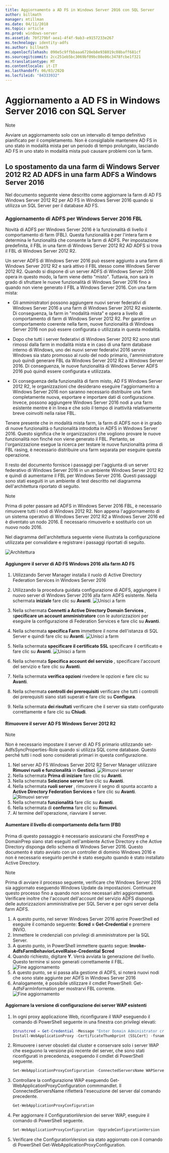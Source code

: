 ```yaml
---
title: Aggiornamento a AD FS in Windows Server 2016 con SQL Server
author: billmath
manager: mtillman
ms.date: 04/11/2018
ms.topic: article
ms.prod: windows-server
ms.assetid: 70f279bf-aea1-4f4f-9ab3-e9157233e267
ms.technology: identity-adfs
ms.author: billmath
ms.openlocfilehash: 090e5c9ffbbaaa6720eb8e938019c08baff681cf
ms.sourcegitcommit: 2cc251eb5bc3069bf09bc08e06c3478fcbe1f321
ms.translationtype: MT
ms.contentlocale: it-IT
ms.lasthandoff: 06/03/2020
ms.locfileid: "84333932"
---
```

# <a name="upgrading-to-ad-fs-in-windows-server-2016-with-sql-server"></a>Aggiornamento a AD FS in Windows Server 2016 con SQL Server


> [!NOTE]  
> Avviare un aggiornamento solo con un intervallo di tempo definitivo pianificato per il completamento. Non è consigliabile mantenere AD FS in uno stato in modalità mista per un periodo di tempo prolungato, lasciando AD FS in uno stato in modalità mista può causare problemi con la farm.


## <a name="moving-from-a-windows-server-2012-r2-ad-fs-farm-to-a-windows-server-2016-ad-fs-farm"></a>Lo spostamento da una farm di Windows Server 2012 R2 AD ADFS in una farm ADFS a Windows Server 2016  
Nel documento seguente viene descritto come aggiornare la farm di AD FS Windows Server 2012 R2 per AD FS in Windows Server 2016 quando si utilizza un SQL Server per il database AD FS.  

### <a name="upgrading-ad-fs-to-windows-server-2016-fbl"></a>Aggiornamento di ADFS per Windows Server 2016 FBL  
Novità di ADFS per Windows Server 2016 è la funzionalità di livello il comportamento di farm (FBL).   Questa funzionalità è per l'intera farm e determina le funzionalità che consente la farm di ADFS.   Per impostazione predefinita, il FBL in una farm di Windows Server 2012 R2 AD ADFS si trova il FBL di Windows Server 2012 R2.  

Un server ADFS di Windows Server 2016 può essere aggiunto a una farm di Windows Server 2012 R2 e sarà attivo il FBL stesso come Windows Server 2012 R2.  Quando si dispone di un server ADFS di Windows Server 2016 opera in questo modo, la farm viene detto "misto".  Tuttavia, non sarà in grado di sfruttare le nuove funzionalità di Windows Server 2016 fino a quando non viene generato il FBL a Windows Server 2016.  Con una farm mista:  

-   Gli amministratori possono aggiungere nuovi server federativi di Windows Server 2016 a una farm di Windows Server 2012 R2 esistente.  Di conseguenza, la farm in "modalità mista" e opera a livello di comportamento di farm di Windows Server 2012 R2.  Per garantire un comportamento coerente nella farm, nuove funzionalità di Windows Server 2016 non può essere configurata o utilizzata in questa modalità.  

-   Dopo che tutti i server federativi di Windows Server 2012 R2 sono stati rimossi dalla farm in modalità mista e in caso di una farm database interno di Windows, uno dei nuovi server federativi 2016 servire Windows sia stato promosso al ruolo del nodo primario, l'amministratore può quindi generare FBL da Windows Server 2012 R2 a Windows Server 2016.  Di conseguenza, le nuove funzionalità di Windows Server ADFS 2016 può quindi essere configurata e utilizzata.  

-   Di conseguenza della funzionalità di farm misto, AD FS Windows Server 2012 R2, le organizzazioni che desiderano eseguire l'aggiornamento a Windows Server 2016 non saranno necessario distribuire una farm completamente nuova, esportare e importare dati di configurazione.  Invece, possono aggiungere Windows Server 2016 nodi a una farm esistente mentre è in linea e che solo il tempo di inattività relativamente breve coinvolti nella raise FBL.  

Tenere presente che in modalità mista farm, la farm di ADFS non è in grado di nuove funzionalità o funzionalità introdotta in ADFS in Windows Server 2016.  Questo significa che le organizzazioni che vogliono provare le nuove funzionalità non finché non viene generato il FBL.  Pertanto, se l'organizzazione esegue la ricerca per testare le nuove funzionalità prima di FBL rasing, è necessario distribuire una farm separata per eseguire questa operazione.  

Il resto del documento fornisce i passaggi per l'aggiunta di un server federativo di Windows Server 2016 in un ambiente Windows Server 2012 R2 e quindi di aumentarne il FBL per Windows Server 2016.  Questi passaggi sono stati eseguiti in un ambiente di test descritto nel diagramma dell'architettura riportato di seguito.  

> [!NOTE]  
> Prima di poter passare ad ADFS in Windows Server 2016 FBL, è necessario rimuovere tutti i nodi di Windows 2012 R2.  Non appena l'aggiornamento di un sistema operativo di Windows Server 2012 R2 a Windows Server 2016 ed è diventato un nodo 2016.  È necessario rimuoverlo e sostituirlo con un nuovo nodo 2016.  

Nel diagramma dell'architettura seguente viene illustrata la configurazione utilizzata per convalidare e registrare i passaggi riportati di seguito.

![Architettura](media/Upgrading-to-AD-FS-in-Windows-Server-2016-SQL/arch.png)


#### <a name="join-the-windows-2016-ad-fs-server-to-the-ad-fs-farm"></a>Aggiungere il server di AD FS Windows 2016 alla farm AD FS

1.  Utilizzando Server Manager installa il ruolo di Active Directory Federation Services in Windows Server 2016  

2.  Utilizzando la procedura guidata configurazione di ADFS, aggiungere il nuovo server di Windows Server 2016 alla farm ADFS esistente.  Nella schermata **iniziale** fare clic su **Avanti**.
 ![Unisci a farm](media/Upgrading-to-AD-FS-in-Windows-Server-2016-SQL/configure1.png)  
3.  Nella schermata **Connetti a Active Directory Domain Services** , s**pecificare un account amministratore** con le autorizzazioni per eseguire la configurazione di Federation Services e fare clic su **Avanti**.
4.  Nella schermata **specifica Farm** immettere il nome dell'istanza di SQL Server e quindi fare clic su **Avanti**.
![Unisci a farm](media/Upgrading-to-AD-FS-in-Windows-Server-2016-SQL/configure3.png)
5.  Nella schermata **specificare il certificato SSL** specificare il certificato e fare clic su **Avanti**.
![Unisci a farm](media/Upgrading-to-AD-FS-in-Windows-Server-2016-SQL/configure4.png)
6.  Nella schermata **Specifica account del servizio** , specificare l'account del servizio e fare clic su **Avanti**.
7.  Nella schermata **verifica opzioni** rivedere le opzioni e fare clic su **Avanti**.
8.  Nella schermata **controlli dei prerequisiti** verificare che tutti i controlli dei prerequisiti siano stati superati e fare clic su **Configura**.
9.  Nella schermata **dei risultati** verificare che il server sia stato configurato correttamente e fare clic su **Chiudi**.


#### <a name="remove-the-windows-server-2012-r2-ad-fs-server"></a>Rimuovere il server AD FS Windows Server 2012 R2

>[!NOTE]
>Non è necessario impostare il server di AD FS primario utilizzando set-AdfsSyncProperties-Role quando si utilizza SQL come database.  Questo perché tutti i nodi sono considerati primari in questa configurazione.

1.  Nel server AD FS Windows Server 2012 R2 Server Manager utilizzare **Rimuovi ruoli e funzionalità** in **Gestisci**.
![Rimuovi server](media/Upgrading-to-AD-FS-in-Windows-Server-2016-SQL/remove1.png)
2.  Nella schermata **Prima di iniziare** fare clic su **Avanti**.
3.  Nella schermata **Selezione server** fare clic su **Avanti**.
4.  Nella schermata **ruoli server** , rimuovere il segno di spunta accanto a **Active Directory Federation Services** e fare clic su **Avanti**.
![Rimuovi server](media/Upgrading-to-AD-FS-in-Windows-Server-2016-SQL/remove2.png)
5.  Nella schermata **funzionalità** fare clic su **Avanti**.
6.  Nella schermata di **conferma** fare clic su **Rimuovi**.
7.  Al termine dell'operazione, riavviare il server.

#### <a name="raise-the-farm-behavior-level-fbl"></a>Aumentare il livello di comportamento della farm (FBI)
Prima di questo passaggio è necessario assicurarsi che ForestPrep e DomainPrep siano stati eseguiti nell'ambiente Active Directory e che Active Directory disponga dello schema di Windows Server 2016.  Questo documento è stato avviato con un controller di dominio Windows 2016 e non è necessario eseguirlo perché è stato eseguito quando è stato installato Active Directory.

>[!NOTE]
>Prima di avviare il processo seguente, verificare che Windows Server 2016 sia aggiornato eseguendo Windows Update da impostazioni.  Continuare questo processo fino a quando non sono necessari altri aggiornamenti. Verificare inoltre che l'account dell'account del servizio ADFS disponga delle autorizzazioni amministrative per SQL Server e per ogni server della farm ADFS.

1. A questo punto, nel server Windows Server 2016 aprire PowerShell ed eseguire il comando seguente: **$cred = Get-Credential** e premere INVIO.
2. Immettere le credenziali con privilegi di amministratore per la SQL Server.
3. A questo punto, in PowerShell immettere quanto segue: **Invoke-AdfsFarmBehaviorLevelRaise-Credential $cred**
2. Quando richiesto, digitare **Y**.  Verrà avviata la generazione del livello.  Questo termine si sono generati correttamente il FBL.  
![Fine aggiornamento](media/Upgrading-to-AD-FS-in-Windows-Server-2016-SQL/finish1.png)
3. A questo punto, se si passa alla gestione di ADFS, si noterà nuovi nodi che sono state aggiunte per ADFS in Windows Server 2016  
4. Analogamente, è possibile utilizzare il cmdlet PowerShell: Get-AdfsFarmInformation per mostrarvi FBL corrente.  
![Fine aggiornamento](media/Upgrading-to-AD-FS-in-Windows-Server-2016-SQL/finish2.png)

#### <a name="upgrade-the-configuration-version-of-existing-wap-servers"></a>Aggiornare la versione di configurazione dei server WAP esistenti
1. In ogni proxy applicazione Web, riconfigurare il WAP eseguendo il comando di PowerShell seguente in una finestra con privilegi elevati:  
    ```powershell
    $trustcred = Get-Credential -Message "Enter Domain Administrator credentials"
    Install-WebApplicationProxy -CertificateThumbprint {SSLCert} -fsname fsname -FederationServiceTrustCredential $trustcred  
    ```
2. Rimuovere i server obsoleti dal cluster e conservare solo i server WAP che eseguono la versione più recente del server, che sono stati riconfigurati in precedenza, eseguendo il cmdlet di PowerShell seguente.
    ```powershell
    Set-WebApplicationProxyConfiguration -ConnectedServersName WAPServerName1, WAPServerName2
    ```
3. Controllare la configurazione WAP eseguendo Get-WebApplicationProxyConfiguration commmandlet. Il ConnectedServersName rifletterà l'esecuzione del server dal comando precedente.
    ```powershell
    Get-WebApplicationProxyConfiguration
    ```
4. Per aggiornare il ConfigurationVersion dei server WAP, eseguire il comando di PowerShell seguente.
    ```powershell
    Set-WebApplicationProxyConfiguration -UpgradeConfigurationVersion
    ```
5. Verificare che ConfigurationVersion sia stato aggiornato con il comando di PowerShell Get-WebApplicationProxyConfiguration.
